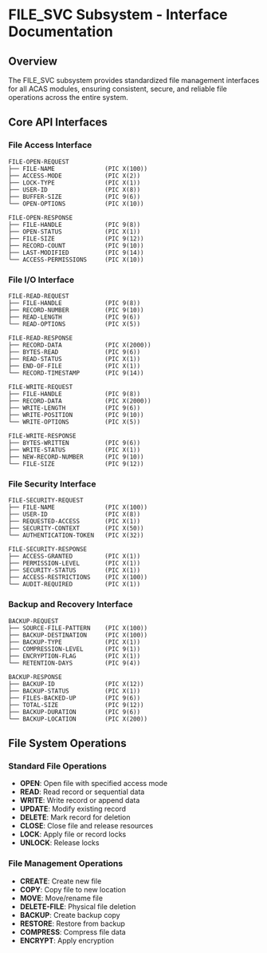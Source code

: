 # FILE_SVC Subsystem - Interface Documentation

## Overview

The FILE_SVC subsystem provides standardized file management interfaces for all ACAS modules, ensuring consistent, secure, and reliable file operations across the entire system.

## Core API Interfaces

### File Access Interface

```
FILE-OPEN-REQUEST
├── FILE-NAME              (PIC X(100))
├── ACCESS-MODE            (PIC X(2))
├── LOCK-TYPE              (PIC X(1))
├── USER-ID                (PIC X(8))
├── BUFFER-SIZE            (PIC 9(6))
└── OPEN-OPTIONS           (PIC X(10))

FILE-OPEN-RESPONSE
├── FILE-HANDLE            (PIC 9(8))
├── OPEN-STATUS            (PIC X(1))
├── FILE-SIZE              (PIC 9(12))
├── RECORD-COUNT           (PIC 9(10))
├── LAST-MODIFIED          (PIC 9(14))
└── ACCESS-PERMISSIONS     (PIC X(10))
```

### File I/O Interface

```
FILE-READ-REQUEST
├── FILE-HANDLE            (PIC 9(8))
├── RECORD-NUMBER          (PIC 9(10))
├── READ-LENGTH            (PIC 9(6))
└── READ-OPTIONS           (PIC X(5))

FILE-READ-RESPONSE
├── RECORD-DATA            (PIC X(2000))
├── BYTES-READ             (PIC 9(6))
├── READ-STATUS            (PIC X(1))
├── END-OF-FILE            (PIC X(1))
└── RECORD-TIMESTAMP       (PIC 9(14))

FILE-WRITE-REQUEST
├── FILE-HANDLE            (PIC 9(8))
├── RECORD-DATA            (PIC X(2000))
├── WRITE-LENGTH           (PIC 9(6))
├── WRITE-POSITION         (PIC 9(10))
└── WRITE-OPTIONS          (PIC X(5))

FILE-WRITE-RESPONSE
├── BYTES-WRITTEN          (PIC 9(6))
├── WRITE-STATUS           (PIC X(1))
├── NEW-RECORD-NUMBER      (PIC 9(10))
└── FILE-SIZE              (PIC 9(12))
```

### File Security Interface

```
FILE-SECURITY-REQUEST
├── FILE-NAME              (PIC X(100))
├── USER-ID                (PIC X(8))
├── REQUESTED-ACCESS       (PIC X(1))
├── SECURITY-CONTEXT       (PIC X(50))
└── AUTHENTICATION-TOKEN   (PIC X(32))

FILE-SECURITY-RESPONSE
├── ACCESS-GRANTED         (PIC X(1))
├── PERMISSION-LEVEL       (PIC X(1))
├── SECURITY-STATUS        (PIC X(1))
├── ACCESS-RESTRICTIONS    (PIC X(100))
└── AUDIT-REQUIRED         (PIC X(1))
```

### Backup and Recovery Interface

```
BACKUP-REQUEST
├── SOURCE-FILE-PATTERN    (PIC X(100))
├── BACKUP-DESTINATION     (PIC X(100))
├── BACKUP-TYPE            (PIC X(1))
├── COMPRESSION-LEVEL      (PIC 9(1))
├── ENCRYPTION-FLAG        (PIC X(1))
└── RETENTION-DAYS         (PIC 9(4))

BACKUP-RESPONSE
├── BACKUP-ID              (PIC X(12))
├── BACKUP-STATUS          (PIC X(1))
├── FILES-BACKED-UP        (PIC 9(6))
├── TOTAL-SIZE             (PIC 9(12))
├── BACKUP-DURATION        (PIC 9(6))
└── BACKUP-LOCATION        (PIC X(200))
```

## File System Operations

### Standard File Operations
- **OPEN**: Open file with specified access mode
- **READ**: Read record or sequential data
- **WRITE**: Write record or append data  
- **UPDATE**: Modify existing record
- **DELETE**: Mark record for deletion
- **CLOSE**: Close file and release resources
- **LOCK**: Apply file or record locks
- **UNLOCK**: Release locks

### File Management Operations
- **CREATE**: Create new file
- **COPY**: Copy file to new location
- **MOVE**: Move/rename file
- **DELETE-FILE**: Physical file deletion
- **BACKUP**: Create backup copy
- **RESTORE**: Restore from backup
- **COMPRESS**: Compress file data
- **ENCRYPT**: Apply encryption
